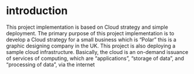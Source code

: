 # introduction
This project implementation is based on Cloud strategy and simple deployment. The primary purpose of this project implementation is to develop a Cloud strategy for a small business which is “Polar” this is a graphic designing company in the UK. This project is also deploying a sample cloud infrastructure. Basically, the cloud is an on-demand issuance of services of computing, which are “applications”, “storage of data”, and “processing of data”, via the internet 
